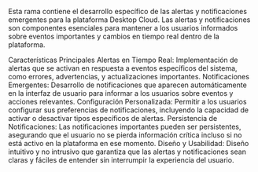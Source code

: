 Esta rama contiene el desarrollo específico de las alertas y notificaciones emergentes para la plataforma Desktop Cloud. Las alertas y notificaciones son componentes esenciales para mantener a los usuarios informados sobre eventos importantes y cambios en tiempo real dentro de la plataforma.

Características Principales
Alertas en Tiempo Real: Implementación de alertas que se activan en respuesta a eventos específicos del sistema, como errores, advertencias, y actualizaciones importantes.
Notificaciones Emergentes: Desarrollo de notificaciones que aparecen automáticamente en la interfaz de usuario para informar a los usuarios sobre eventos y acciones relevantes.
Configuración Personalizada: Permitir a los usuarios configurar sus preferencias de notificaciones, incluyendo la capacidad de activar o desactivar tipos específicos de alertas.
Persistencia de Notificaciones: Las notificaciones importantes pueden ser persistentes, asegurando que el usuario no se pierda información crítica incluso si no está activo en la plataforma en ese momento.
Diseño y Usabilidad: Diseño intuitivo y no intrusivo que garantiza que las alertas y notificaciones sean claras y fáciles de entender sin interrumpir la experiencia del usuario.
